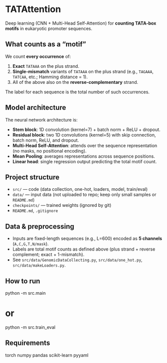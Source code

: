 # TATAttention

Deep learning (CNN + Multi-Head Self-Attention) for **counting TATA-box motifs** in eukaryotic promoter sequences.

## What counts as a “motif”
We count **every occurrence** of:
1. **Exact** `TATAAA` on the plus strand.
2. **Single-mismatch** variants of `TATAAA` on the plus strand (e.g., `TAGAAA`, `TATCAA`, etc.; Hamming distance = 1).
3. All of the above also on the **reverse-complementary** strand.

The label for each sequence is the total number of such occurrences.

## Model architecture
The neural network architecture is:

- **Stem block**: 1D convolution (kernel=7) + batch norm + ReLU + dropout.  
- **Residual block**: two 1D convolutions (kernel=5) with skip connection, batch norm, ReLU, and dropout.  
- **Multi-Head Self-Attention**: attends over the sequence representation (no masks, no positional encoding).  
- **Mean Pooling**: averages representations across sequence positions.  
- **Linear head**: single regression output predicting the total motif count.

## Project structure
- `src/` — code (data collection, one-hot, loaders, model, train/eval)
- `data/` — input data (not uploaded to repo; keep only small samples or `README.md`)
- `checkpoints/` — trained weights (ignored by git)
- `README.md`, `.gitignore`

## Data & preprocessing
- Inputs are fixed-length sequences (e.g., L=600) encoded as **5 channels** (`A,C,G,T,N/mask`).
- Labels are total motif counts as defined above (plus strand + reverse complement; exact + 1-mismatch).
- See `src/data/GenomicDataCollecting.py`, `src/data/one_hot.py`, `src/data/makeLoaders.py`.

## How to run
python -m src.main
# or
python -m src.train_eval

## Requirements
torch
numpy
pandas
scikit-learn
pyyaml
